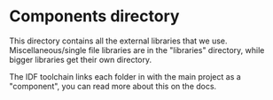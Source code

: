 # Components directory
This directory contains all the external libraries that we use. Miscellaneous/single file libraries are in the 
"libraries" directory, while bigger libraries get their own directory.

The IDF toolchain links each folder in with the main project as a "component", you can read more about this on the
docs.